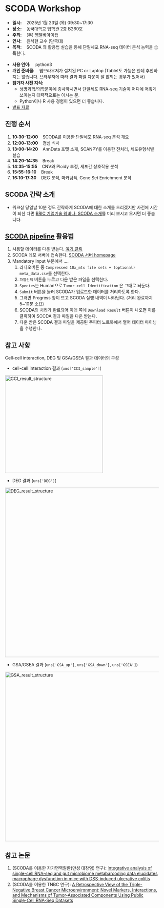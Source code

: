# SCODA Workshop
- __일시:__ &nbsp;&nbsp; 2025년 1월 23일 (목) 09:30~17:30
- __장소:__ &nbsp;&nbsp; 동국대학교 법학관 2층 B260호 
- __주최:__ &nbsp;&nbsp; (주) 엠엘비아이랩
- __연사:__ &nbsp;&nbsp; 윤석현 교수 (단국대)
- __목적:__ &nbsp;&nbsp; SCODA 의 활용법 실습을 통해 단일세포 RNA-seq 데이터 분석 능력을 습득한다.
<br></br>
- __사용 언어:__ &nbsp;&nbsp; python3
- __개인 준비물:__ &nbsp;&nbsp; 웹브라우저가 설치된 PC or Laptop (Tablet도 가능은 한데 추천하지는 않습니다. 브라우저에 따라 결과 파일 다운이 잘 않되는 경우가 있어서)
- __참가자 사전 지식:__
  - 생명과학/의학분야에 종사하시면서 단일세포 RNA-seq 기술이 어디에 어떻게 쓰이는지 대략적으로는 아시는 분.
  - Python이나 R 사용 경험이 있으면 더 좋습니다.
- [발표 자료](https://drive.google.com/file/d/1bMNvaSmhc1oNzGoVD0h1akBZqdL5xhKU/view?usp=sharing)


## 진행 순서
1. __10:30-12:00__  &nbsp;&nbsp; SCODA를 이용한 단일세포 RNA-seq 분석 개요
2. __12:00-13:00__  &nbsp;&nbsp; 점심 식사
3. __13:00-14:20__  &nbsp;&nbsp; AnnData 포맷 소개, SCANPY를 이용한 전처리, 세포유형식별 실습
4. __14:20-14:35__  &nbsp;&nbsp; Break
5. __14:35-15:55__  &nbsp;&nbsp; CNV와 Ploidy 추정, 세포간 상호작용 분석
6. __15:55-16:10__  &nbsp;&nbsp; Break
7. __16:10-17:30__  &nbsp;&nbsp; DEG 분석, 마커탐색, Gene Set Enrichment 분석

## SCODA 간략 소개
- 워크샵 당일날 10분 정도 간략하게 SCODA에 대한 소개를 드리겠지만 사전에 시간이 되신 다면 [BRIC 기업기술 웨비나: SCODA 소개](https://youtu.be/ajRnK3QeCWA?si=XGiIjtE07IMfZjdz)를 미리 보시고 오시면 더 좋습니다.

## [SCODA pipeline](https://mlbi-lab.net) 활용법

1. 사용할 데이터를 다운 받는다. [여기 클릭](https://drive.google.com/file/d/1DF_dGMSOi54eVc5_2DVxsWv71feFvgcb/view?usp=sharing)
2. SCODA 데모 서버에 접속한다. [SCODA 서버 homepage](https://mlbi-lab.net)
3. Mandatory Input 부분에서 ....
   1. 라디오버튼 중 `Compressed 10x_mtx file sets + (optional) meta_data.csv`를 선택한다.
   2. `파일선택` 버튼을 누르고 다운 받은 파일을 선택한다.
   3. `Species`는 Human으로 `Tumor cell Identification` 은 그대로 놔둔다.
   4. `Submit` 버튼을 눌러 SCODA가 업로드한 데이터를 처리하도록 한다.
   5. 그러면 Progress 창이 뜨고 SCODA 실행 내역이 나타난다. (처리 완료까지 5~10분 소요)
   6. SCODA의 처리가 완료되어 아래 쪽에 `Download Result` 버튼이 나오면 이를 클릭하여 SCODA 결과 파일을 다운 받는다. 
   7. 다운 받은 SCODA 결과 파일을 제공된 주피터 노트북에서 열어 데이터 마이닝을 수행한다.

## 참고 사항
Cell-cell interaction, DEG 및 GSA/GSEA 결과 데이터의 구성

- cell-cell interaction 결과 (`uns['CCI_sample']`)
<img width="320" alt="CCI_result_structure" src="https://github.com/combio-dku/scoda_explorer/assets/82195405/65982226-cb15-434e-8116-00692e65ab74">

- DEG 결과 (`uns['DEG']`)
<img width="555" alt="DEG_result_structure" src="https://github.com/combio-dku/scoda_explorer/assets/82195405/8d092dcb-e127-4d13-9f27-4edceeae94a7">

- GSA/GSEA 결과 (`uns['GSA_up']`, `uns['GSA_down']`, `uns['GSEA']`)
<img width="555" alt="GSA_result_structure" src="https://github.com/combio-dku/scoda_explorer/assets/82195405/1d111fc8-ecaf-4f57-b0b9-94102b891498">

## 참고 논문
1. (SCODA를 이용한 자가면역질환(만성 대장염) 연구): [Integrative analysis of single-cell RNA-seq and gut microbiome metabarcoding data elucidates macrophage dysfunction in mice with DSS-induced ulcerative colitis](https://www.nature.com/articles/s42003-024-06409-w)
2. (SCODA를 이용한 TNBC 연구): [A Retrospective View of the Triple-Negative Breast Cancer Microenvironment: Novel Markers, Interactions, and Mechanisms of Tumor-Associated Components Using Public Single-Cell RNA-Seq Datasets](https://www.mdpi.com/2072-6694/16/6/1173#)
